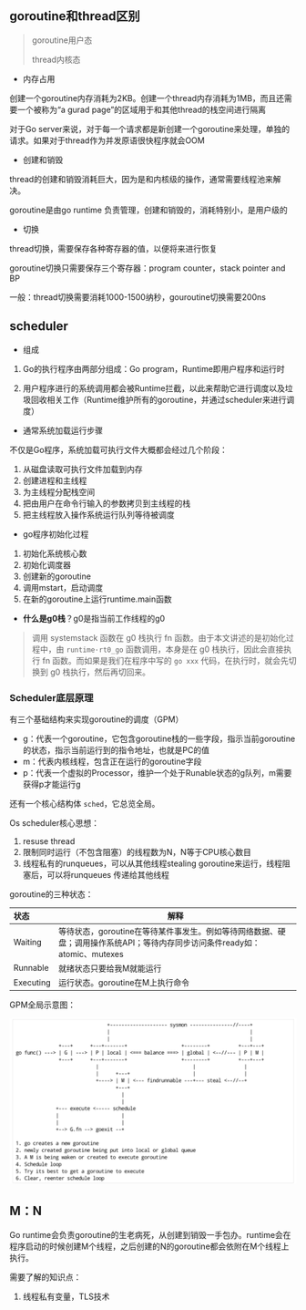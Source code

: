 ## goroutine和thread区别

> goroutine用户态
>
> thread内核态

- 内存占用

创建一个goroutine内存消耗为2KB。创建一个thread内存消耗为1MB，而且还需要一个被称为“a gurad page”的区域用于和其他thread的栈空间进行隔离

对于Go server来说，对于每一个请求都是新创建一个goroutine来处理，单独的请求。如果对于thread作为并发原语很快程序就会OOM

- 创建和销毁

thread的创建和销毁消耗巨大，因为是和内核级的操作，通常需要线程池来解决。

goroutine是由go runtime 负责管理，创建和销毁的，消耗特别小，是用户级的

- 切换

thread切换，需要保存各种寄存器的值，以便将来进行恢复

goroutine切换只需要保存三个寄存器：program counter，stack pointer and BP

一般：thread切换需要消耗1000-1500纳秒，gouroutine切换需要200ns

## scheduler

- 组成

1. Go的执行程序由两部分组成：Go program，Runtime即用户程序和运行时

2. 用户程序进行的系统调用都会被Runtime拦截，以此来帮助它进行调度以及垃圾回收相关工作（Runtime维护所有的goroutine，并通过scheduler来进行调度）

- 通常系统加载运行步骤

不仅是Go程序，系统加载可执行文件大概都会经过几个阶段：

1. 从磁盘读取可执行文件加载到内存
2. 创建进程和主线程
3. 为主线程分配栈空间
4. 把由用户在命令行输入的参数拷贝到主线程的栈
5. 把主线程放入操作系统运行队列等待被调度

- go程序初始化过程

1. 初始化系统核心数
2. 初始化调度器
3. 创建新的goroutine
4. 调用mstart，启动调度
5. 在新的goroutine上运行runtime.main函数

- **什么是g0栈**？g0是指当前工作线程的g0

> 调用 systemstack 函数在 g0 栈执行 fn 函数。由于本文讲述的是初始化过程中，由 `runtime·rt0_go` 函数调用，本身是在 g0 栈执行，因此会直接执行 fn 函数。而如果是我们在程序中写的 `go xxx` 代码，在执行时，就会先切换到 g0 栈执行，然后再切回来。

### Scheduler底层原理

有三个基础结构来实现goroutine的调度（GPM）

- g：代表一个goroutine，它包含goroutine栈的一些字段，指示当前goroutine的状态，指示当前运行到的指令地址，也就是PC的值
- m：代表内核线程，包含正在运行的goroutine字段
- p：代表一个虚拟的Processor，维护一个处于Runable状态的g队列，m需要获得p才能运行g

还有一个核心结构体 `sched`，它总览全局。

Os scheduler核心思想：

1. resuse thread
2. 限制同时运行（不包含阻塞）的线程数为N，N等于CPU核心数目
3. 线程私有的runqueues，可以从其他线程stealing goroutine来运行，线程阻塞后，可以将runqueues 传递给其他线程

goroutine的三种状态：

| 状态      | 解释                                                         |
| :-------- | ------------------------------------------------------------ |
| Waiting   | 等待状态，goroutine在等待某件事发生。例如等待网络数据、硬盘；调用操作系统API；等待内存同步访问条件ready如：atomic、mutexes |
| Runnable  | 就绪状态只要给我M就能运行                                    |
| Executing | 运行状态。goroutine在M上执行命令                             |

GPM全局示意图：

![image-20210315215511980](image-20210315215511980.png)

## M：N

Go runtime会负责goroutine的生老病死，从创建到销毁一手包办。runtime会在程序启动的时候创建M个线程，之后创建的N的goroutine都会依附在M个线程上执行。



需要了解的知识点：

1. 线程私有变量，TLS技术





